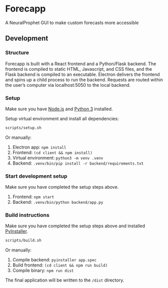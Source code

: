 # Forecapp

A NeuralProphet GUI to make custom forecasts more accessible

## Development

### Structure

Forecapp is built with a React frontend and a Python/Flask backend. The frontend is compiled to static HTML, Javascript, and CSS files, and the Flask backend is compiled to an executable. Electron delivers the frontend and spins up a child process to run the backend. Requests are routed within the user’s computer via localhost:5050 to the local backend.

### Setup

Make sure you have [Node.js](https://nodejs.org/en/download/) and [Python 3](https://www.python.org/downloads/) installed.

Setup virtual environment and install all dependencies:

```bash
scripts/setup.sh
```

Or manually:

1. Electron app: `npm install`
2. Frontend: `(cd client && npm install)`
3. Virtual environment: `python3 -m venv .venv`
4. Backend: `.venv/bin/pip install -r backend/requirements.txt`

### Start development setup

Make sure you have completed the setup steps above.

1. Frontend: `npm start`
2. Backend: `.venv/bin/python backend/app.py`

### Build instructions

Make sure you have completed the setup steps above and installed [PyInstaller](https://pyinstaller.org/en/stable/#quickstart).

```bash
scripts/build.sh
```

Or manually:

1. Compile backend: `pyinstaller app.spec`
2. Build frontend: `(cd client && npm run build)`
4. Compile binary: `npm run dist`

The final application will be written to the `/dist` directory.
